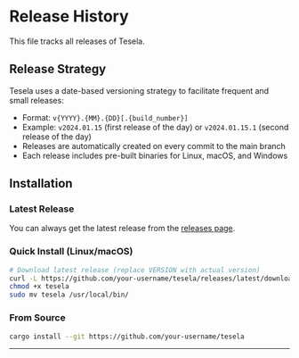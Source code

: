 # Release History

This file tracks all releases of Tesela.

## Release Strategy

Tesela uses a date-based versioning strategy to facilitate frequent and small releases:
- Format: `v{YYYY}.{MM}.{DD}[.{build_number}]`
- Example: `v2024.01.15` (first release of the day) or `v2024.01.15.1` (second release of the day)
- Releases are automatically created on every commit to the main branch
- Each release includes pre-built binaries for Linux, macOS, and Windows

## Installation

### Latest Release

You can always get the latest release from the [releases page](https://github.com/your-username/tesela/releases/latest).

### Quick Install (Linux/macOS)

```bash
# Download latest release (replace VERSION with actual version)
curl -L https://github.com/your-username/tesela/releases/latest/download/tesela-$(uname -s | tr '[:upper:]' '[:lower:]')-x64 -o tesela
chmod +x tesela
sudo mv tesela /usr/local/bin/
```

### From Source

```bash
cargo install --git https://github.com/your-username/tesela
```

---

<!-- Releases will be automatically added below this line -->